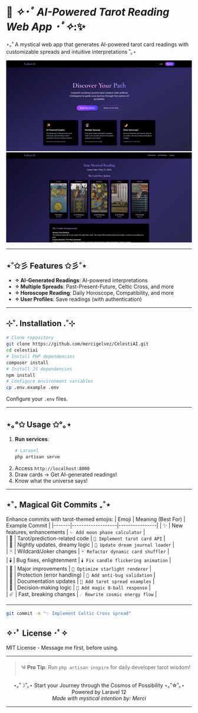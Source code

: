 # 🔮 *✧･ﾟ AI-Powered Tarot Reading Web App ･ﾟ✧*:✨

⋆｡˚ A mystical web app that generates AI-powered tarot card readings with customizable spreads and intuitive interpretations ˚｡⋆

<div align="center">
  <img src="public/images/new-front-page.png" alt="cosmo">
  <img src="public/images/sample-reading.png" alt="cosmo">
</div>

---

## ⋆˚✩彡 Features ✩彡˚⋆
- **✧ AI-Generated Readings**: AI-powered interpretations
- **✧ Multiple Spreads**: Past-Present-Future, Celtic Cross, and more
- **✧ Horoscope Reading**: Daily Horoscope, Compatibility, and more
- **✧ User Profiles**: Save readings (with authentication)

---

## ⊹˚. Installation .˚⊹
```bash
# Clone repository
git clone https://github.com/mercigelvez/CelestiAI.git
cd celestiai
# Install PHP dependencies
composer install
# Install JS dependencies
npm install
# Configure environment variables
cp .env.example .env
```
Configure your `.env` files.

---

## ⋆｡°✩ Usage ✩°｡⋆
1. **Run services**:
   ```bash
   # Laravel
   php artisan serve
   ```
2. Access `http://localhost:8000`
3. Draw cards → Get AI-generated readings!
4. Know what the universe says!

---

## ⋆˚₊ Magical Git Commits ₊˚⋆
Enhance commits with tarot-themed emojis:
| Emoji | Meaning (Best For) | Example Commit |
|-------|-------------------|----------------|
| ✨  | New features, enhancements | `✨ Add moon phase calculator` |  
| 🔮  | Tarot/prediction-related code | `🔮 Implement tarot card API` |  
| 🌙  | Nightly updates, dreamy logic | `🌙 Update dream journal loader` |  
| 🃏  | Wildcard/Joker changes | `🃏 Refactor dynamic card shuffler` |  
| 🕯️  | Bug fixes, enlightenment | `🕯️ Fix candle flickering animation` |  
| 🌟  | Major improvements | `🌟 Optimize starlight renderer` |  
| 🧿  | Protection (error handling) | `🧿 Add anti-bug validation` |  
| 📜  | Documentation updates | `📜 Add tarot spread examples` |  
| 🎱  | Decision-making logic | `🎱 Add magic 8-ball response` |  
| ☄️  | Fast, breaking changes | `☄️ Rewrite cosmic energy flow` |  

---

```bash
git commit -m "✨ Implement Celtic Cross spread"
```

## ✧･ﾟ License ･ﾟ✧
MIT License - Message me first, before using.

---

> ༄ **Pro Tip**: Run `php artisan inspire` for daily developer tarot wisdom!

<div align="center">
  ⋆｡˚☽˚｡⋆ Start your Journey through the Cosmos of Possibility ⋆｡˚☆˚｡⋆<br>
  Powered by Laravel 12 <br>
  <i>Made with mystical intention by: Merci</i>
</div>

---
